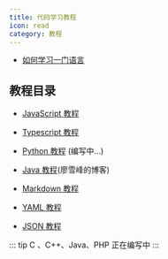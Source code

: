 ```yaml
---
title: 代码学习教程
icon: read
category: 教程
---
```


- [如何学习一门语言](learning.md)

## 教程目录

- [JavaScript 教程](js/readme.md)

- [Typescript 教程](typescript/readme.md)

- [Python 教程](python/readme.md) (编写中...)

- [Java 教程](https://www.liaoxuefeng.com/wiki/1252599548343744)(廖雪峰的博客)

- [Markdown 教程](https://vuepress-theme.mrhope.site/basic/markdown/)

- [YAML 教程](yaml/readme.md)

- [JSON 教程](json/readme.md)

::: tip
C 、C++、Java、PHP 正在编写中
:::
